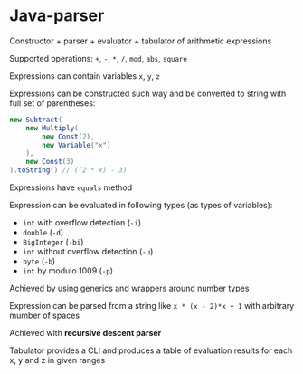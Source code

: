 # Java-parser

Constructor + parser + evaluator + tabulator of arithmetic expressions



Supported operations: `+`,  `-`,  `*`,  `/`,  `mod`, `abs`, `square`

Expressions can contain variables `x`, `y`, `z`

Expressions can be constructed such way and be converted to string with full set of parentheses:

``` java
new Subtract(
    new Multiply(
        new Const(2),
        new Variable("x")
    ),
    new Const(3)
).toString() // ((2 * x) - 3)
```



Expressions have `equals` method



Expression can be evaluated in following types (as types of variables):

- `int` with overflow detection (`-i`)
- `double` (`-d`)
- `BigInteger` (`-bi`)
- `int` without overflow detection (`-u`)
- `byte` (`-b`)
- `int` by modulo 1009 (`-p`)

Achieved by using generics and wrappers around number types



Expression can be parsed from a string like `x * (x - 2)*x + 1` with arbitrary mumber of spaces

Achieved with **recursive descent parser**



Tabulator provides a CLI and produces a table of evaluation results for each x, y and z in given ranges

